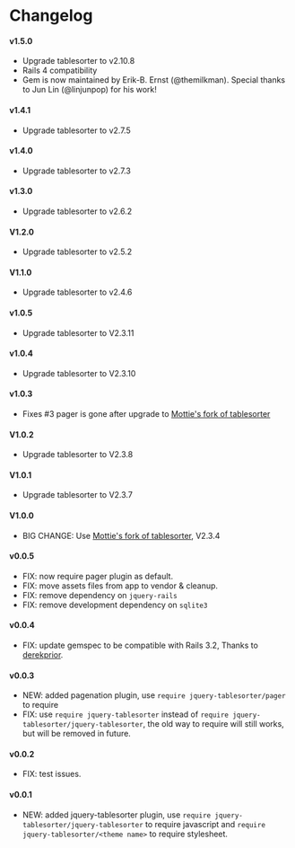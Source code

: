 Changelog
===
#### v1.5.0

* Upgrade tablesorter to v2.10.8
* Rails 4 compatibility
* Gem is now maintained by Erik-B. Ernst (@themilkman). Special thanks to Jun Lin (@linjunpop) for his work!

#### v1.4.1

* Upgrade tablesorter to v2.7.5

#### v1.4.0

* Upgrade tablesorter to v2.7.3

#### v1.3.0

* Upgrade tablesorter to v2.6.2

#### V1.2.0

* Upgrade tablesorter to v2.5.2

#### V1.1.0

* Upgrade tablesorter to v2.4.6

#### v1.0.5

* Upgrade tablesorter to V2.3.11

#### v1.0.4

* Upgrade tablesorter to V2.3.10

#### v1.0.3

* Fixes #3 pager is gone after upgrade to [Mottie's fork of tablesorter]

#### V1.0.2

* Upgrade tablesorter to V2.3.8

#### V1.0.1

* Upgrade tablesorter to V2.3.7

#### V1.0.0

* BIG CHANGE: Use [Mottie's fork of tablesorter], V2.3.4

#### v0.0.5

* FIX: now require pager plugin as default.
* FIX: move assets files from app to vendor & cleanup.
* FIX: remove dependency on `jquery-rails`
* FIX: remove development dependency on `sqlite3`

#### v0.0.4

* FIX: update gemspec to be compatible with Rails 3.2, Thanks to [derekprior].

#### v0.0.3

* NEW: added pagenation plugin, use `require jquery-tablesorter/pager` to require
* FIX: use `require jquery-tablesorter` instead of `require jquery-tablesorter/jquery-tablesorter`, the old way to require will still works, but will be removed in future.

#### v0.0.2

* FIX: test issues.

#### v0.0.1

* NEW: added jquery-tablesorter plugin, use `require jquery-tablesorter/jquery-tablesorter` to require javascript and `require jquery-tablesorter/<theme name>` to require stylesheet.


[Mottie's fork of tablesorter]: https://github.com/Mottie/tablesorter
[derekprior]: https://github.com/derekprior

